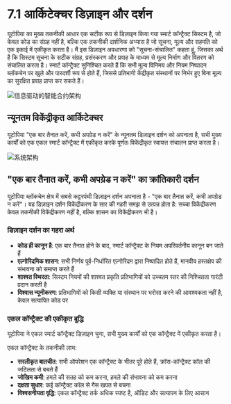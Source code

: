 # 7.1 आर्किटेक्चर डिज़ाइन और दर्शन

यूटोपिया का मुख्य तकनीकी आधार एक सटीक रूप से डिज़ाइन किया गया स्मार्ट कॉन्ट्रैक्ट सिस्टम है, जो केवल कोड का संग्रह नहीं है, बल्कि एक तकनीकी दार्शनिक अभ्यास है जो सूचना, मूल्य और सहमति को एक इकाई में एकीकृत करता है। मैं इस डिज़ाइन अवधारणा को "सूचना-संचालित" कहता हूं, जिसका अर्थ है कि सिस्टम सूचना के सटीक संग्रह, प्रसंस्करण और प्रवाह के माध्यम से मूल्य निर्माण और वितरण को संचालित करता है। स्मार्ट कॉन्ट्रैक्ट सुनिश्चित करते हैं कि सभी मूल्य विनिमय और नियम निष्पादन ब्लॉकचेन पर खुले और पारदर्शी रूप से होते हैं, जिससे प्रतिभागी केंद्रीकृत संस्थानों पर निर्भर हुए बिना मूल्य का सुरक्षित प्रवाह प्राप्त कर सकते हैं।

![信息驱动的智能合约架构](/images/图23.svg)

## न्यूनतम विकेंद्रीकृत आर्किटेक्चर

यूटोपिया "एक बार तैनात करें, कभी अपग्रेड न करें" के न्यूनतम डिज़ाइन दर्शन को अपनाता है, सभी मुख्य कार्यों को एक एकल स्मार्ट कॉन्ट्रैक्ट में एकीकृत करके पूर्णतः विकेंद्रीकृत स्वायत्त संचालन प्राप्त करता है।

![系统架构](/images/图24.png)

## "एक बार तैनात करें, कभी अपग्रेड न करें" का क्रांतिकारी दर्शन

यूटोपिया ब्लॉकचेन क्षेत्र में सबसे कट्टरपंथी डिज़ाइन दर्शन अपनाता है - "एक बार तैनात करें, कभी अपग्रेड न करें"। यह डिज़ाइन दर्शन विकेंद्रीकरण के सार की गहरी समझ से उत्पन्न होता है: सच्चा विकेंद्रीकरण केवल तकनीकी विकेंद्रीकरण नहीं है, बल्कि शासन का विकेंद्रीकरण भी है।

### डिज़ाइन दर्शन का गहरा अर्थ

- **कोड ही कानून है**: एक बार तैनात होने के बाद, स्मार्ट कॉन्ट्रैक्ट के नियम अपरिवर्तनीय कानून बन जाते हैं
- **एल्गोरिदमिक शासन**: सभी निर्णय पूर्व-निर्धारित एल्गोरिदम द्वारा निष्पादित होते हैं, मानवीय हस्तक्षेप की संभावना को समाप्त करते हैं
- **शाश्वत स्थिरता**: सिस्टम नियमों की शाश्वत प्रकृति प्रतिभागियों को उच्चतम स्तर की निश्चितता गारंटी प्रदान करती है
- **विश्वास न्यूनीकरण**: प्रतिभागियों को किसी व्यक्ति या संस्थान पर भरोसा करने की आवश्यकता नहीं है, केवल सत्यापित कोड पर

### एकल कॉन्ट्रैक्ट की एकीकृत बुद्धि

यूटोपिया ने एकल स्मार्ट कॉन्ट्रैक्ट डिज़ाइन चुना, सभी मुख्य कार्यों को एक कॉन्ट्रैक्ट में एकीकृत करता है।

एकल कॉन्ट्रैक्ट के तकनीकी लाभ:
- **सरलीकृत बातचीत**: सभी ऑपरेशन एक कॉन्ट्रैक्ट के भीतर पूरे होते हैं, क्रॉस-कॉन्ट्रैक्ट कॉल की जटिलता से बचते हैं
- **जोखिम कमी**: हमले की सतह को कम करना, हमले की संभावना को कम करना
- **दक्षता सुधार**: कई कॉन्ट्रैक्ट कॉल से गैस खपत से बचना
- **विश्वसनीयता वृद्धि**: एकल कॉन्ट्रैक्ट तर्क अधिक स्पष्ट है, ऑडिट और सत्यापन के लिए आसान